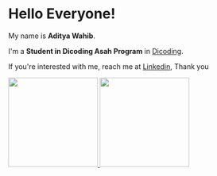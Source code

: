 # Hello Everyone! 

My name is **Aditya Wahib**.<br>

I'm a **Student in Dicoding Asah Program** in [Dicoding](https://www.dicoding.com/).<br>

If you're interested with me, reach me at [Linkedin](https://www.linkedin.com/in/adityawahib/), Thank you

<p align="left">
<a href="https://github.com/anggac1">
  <img height="180em" src="https://github-readme-stats-eight-theta.vercel.app/api?username=anggac1&show_icons=true&theme=algolia&include_all_commits=true&count_private=true"/>
  <img height="180em" src="https://github-readme-stats-eight-theta.vercel.app/api/top-langs/?username=anggac1&layout=compact&theme=algolia"/>
</a>
</p>
